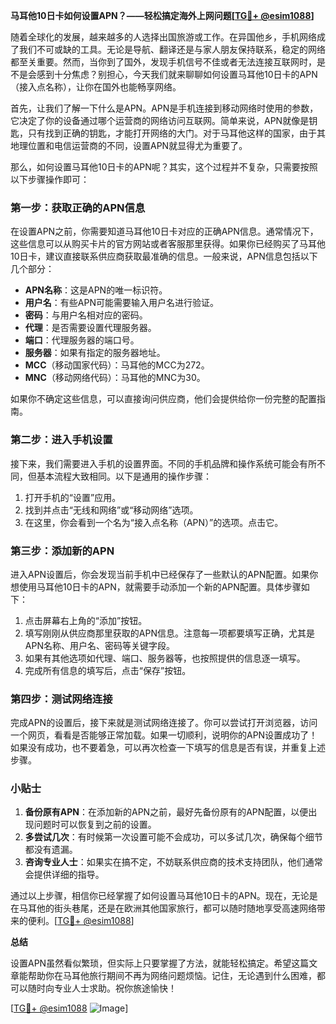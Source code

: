 **马耳他10日卡如何设置APN？——轻松搞定海外上网问题[[TG💪+ @esim1088](https://t.me/s/esim1088)]**

随着全球化的发展，越来越多的人选择出国旅游或工作。在异国他乡，手机网络成了我们不可或缺的工具。无论是导航、翻译还是与家人朋友保持联系，稳定的网络都至关重要。然而，当你到了国外，发现手机信号不佳或者无法连接互联网时，是不是会感到十分焦虑？别担心，今天我们就来聊聊如何设置马耳他10日卡的APN（接入点名称），让你在国外也能畅享网络。

首先，让我们了解一下什么是APN。APN是手机连接到移动网络时使用的参数，它决定了你的设备通过哪个运营商的网络访问互联网。简单来说，APN就像是钥匙，只有找到正确的钥匙，才能打开网络的大门。对于马耳他这样的国家，由于其地理位置和电信运营商的不同，设置APN就显得尤为重要了。

那么，如何设置马耳他10日卡的APN呢？其实，这个过程并不复杂，只需要按照以下步骤操作即可：

### 第一步：获取正确的APN信息

在设置APN之前，你需要知道马耳他10日卡对应的正确APN信息。通常情况下，这些信息可以从购买卡片的官方网站或者客服那里获得。如果你已经购买了马耳他10日卡，建议直接联系供应商获取最准确的信息。一般来说，APN信息包括以下几个部分：

- **APN名称**：这是APN的唯一标识符。
- **用户名**：有些APN可能需要输入用户名进行验证。
- **密码**：与用户名相对应的密码。
- **代理**：是否需要设置代理服务器。
- **端口**：代理服务器的端口号。
- **服务器**：如果有指定的服务器地址。
- **MCC**（移动国家代码）：马耳他的MCC为272。
- **MNC**（移动网络代码）：马耳他的MNC为30。

如果你不确定这些信息，可以直接询问供应商，他们会提供给你一份完整的配置指南。

### 第二步：进入手机设置

接下来，我们需要进入手机的设置界面。不同的手机品牌和操作系统可能会有所不同，但基本流程大致相同。以下是通用的操作步骤：

1. 打开手机的“设置”应用。
2. 找到并点击“无线和网络”或“移动网络”选项。
3. 在这里，你会看到一个名为“接入点名称（APN）”的选项。点击它。

### 第三步：添加新的APN

进入APN设置后，你会发现当前手机中已经保存了一些默认的APN配置。如果你想使用马耳他10日卡的APN，就需要手动添加一个新的APN配置。具体步骤如下：

1. 点击屏幕右上角的“添加”按钮。
2. 填写刚刚从供应商那里获取的APN信息。注意每一项都要填写正确，尤其是APN名称、用户名、密码等关键字段。
3. 如果有其他选项如代理、端口、服务器等，也按照提供的信息逐一填写。
4. 完成所有信息的填写后，点击“保存”按钮。

### 第四步：测试网络连接

完成APN的设置后，接下来就是测试网络连接了。你可以尝试打开浏览器，访问一个网页，看看是否能够正常加载。如果一切顺利，说明你的APN设置成功了！如果没有成功，也不要着急，可以再次检查一下填写的信息是否有误，并重复上述步骤。

### 小贴士

1. **备份原有APN**：在添加新的APN之前，最好先备份原有的APN配置，以便出现问题时可以恢复到之前的设置。
2. **多尝试几次**：有时候第一次设置可能不会成功，可以多试几次，确保每个细节都没有遗漏。
3. **咨询专业人士**：如果实在搞不定，不妨联系供应商的技术支持团队，他们通常会提供详细的指导。

通过以上步骤，相信你已经掌握了如何设置马耳他10日卡的APN。现在，无论是在马耳他的街头巷尾，还是在欧洲其他国家旅行，都可以随时随地享受高速网络带来的便利。[[TG💪+ @esim1088](https://t.me/s/esim1088)]

**总结**

设置APN虽然看似繁琐，但实际上只要掌握了方法，就能轻松搞定。希望这篇文章能帮助你在马耳他旅行期间不再为网络问题烦恼。记住，无论遇到什么困难，都可以随时向专业人士求助。祝你旅途愉快！

[[TG💪+ @esim1088](https://t.me/s/esim1088) ![Image](https://i.postimg.cc/4NQfJmqS/Snipaste-2025-05-13-00-14-12.png)]